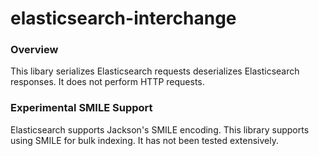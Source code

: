 # elasticsearch-interchange

### Overview

This libary serializes Elasticsearch requests deserializes Elasticsearch responses.
It does not perform HTTP requests.

### Experimental SMILE Support

Elasticsearch supports Jackson's SMILE encoding. This library supports
using SMILE for bulk indexing. It has not been tested extensively.

